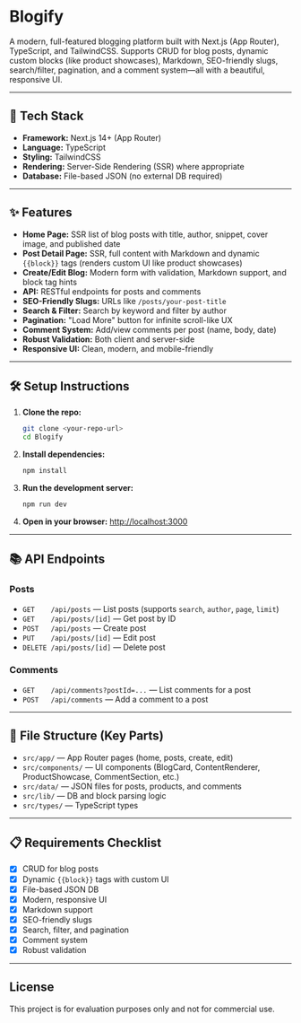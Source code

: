 # Blogify

A modern, full-featured blogging platform built with Next.js (App Router), TypeScript, and TailwindCSS. Supports CRUD for blog posts, dynamic custom blocks (like product showcases), Markdown, SEO-friendly slugs, search/filter, pagination, and a comment system—all with a beautiful, responsive UI.

---

## 🚀 Tech Stack
- **Framework:** Next.js 14+ (App Router)
- **Language:** TypeScript
- **Styling:** TailwindCSS
- **Rendering:** Server-Side Rendering (SSR) where appropriate
- **Database:** File-based JSON (no external DB required)

---

## ✨ Features
- **Home Page:** SSR list of blog posts with title, author, snippet, cover image, and published date
- **Post Detail Page:** SSR, full content with Markdown and dynamic `{{block}}` tags (renders custom UI like product showcases)
- **Create/Edit Blog:** Modern form with validation, Markdown support, and block tag hints
- **API:** RESTful endpoints for posts and comments
- **SEO-Friendly Slugs:** URLs like `/posts/your-post-title`
- **Search & Filter:** Search by keyword and filter by author
- **Pagination:** "Load More" button for infinite scroll-like UX
- **Comment System:** Add/view comments per post (name, body, date)
- **Robust Validation:** Both client and server-side
- **Responsive UI:** Clean, modern, and mobile-friendly

---

## 🛠️ Setup Instructions

1. **Clone the repo:**
   ```bash
   git clone <your-repo-url>
   cd Blogify
   ```
2. **Install dependencies:**
   ```bash
   npm install
   ```
3. **Run the development server:**
   ```bash
   npm run dev
   ```
4. **Open in your browser:**
   [http://localhost:3000](http://localhost:3000)

---

## 📚 API Endpoints

### Posts
- `GET    /api/posts` — List posts (supports `search`, `author`, `page`, `limit`)
- `GET    /api/posts/[id]` — Get post by ID
- `POST   /api/posts` — Create post
- `PUT    /api/posts/[id]` — Edit post
- `DELETE /api/posts/[id]` — Delete post

### Comments
- `GET    /api/comments?postId=...` — List comments for a post
- `POST   /api/comments` — Add a comment to a post

---

## 📁 File Structure (Key Parts)
- `src/app/` — App Router pages (home, posts, create, edit)
- `src/components/` — UI components (BlogCard, ContentRenderer, ProductShowcase, CommentSection, etc.)
- `src/data/` — JSON files for posts, products, and comments
- `src/lib/` — DB and block parsing logic
- `src/types/` — TypeScript types

---

## 📋 Requirements Checklist
- [x] CRUD for blog posts
- [x] Dynamic `{{block}}` tags with custom UI
- [x] File-based JSON DB
- [x] Modern, responsive UI
- [x] Markdown support
- [x] SEO-friendly slugs
- [x] Search, filter, and pagination
- [x] Comment system
- [x] Robust validation

---

## License
This project is for evaluation purposes only and not for commercial use.
